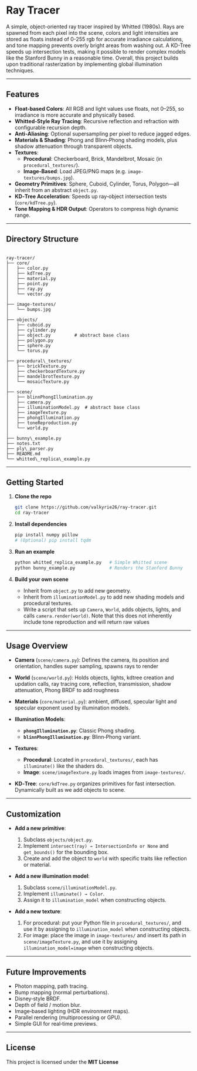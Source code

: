 
# Ray Tracer

A simple, object-oriented ray tracer inspired by Whitted (1980s). Rays are spawned from each pixel into the scene, colors and light intensities are stored as floats instead of 0-255 rgb for accurate irradiance calculations, and tone mapping prevents overly bright areas from washing out. A KD-Tree speeds up intersection tests, making it possible to render complex models like the Stanford Bunny in a reasonable time. Overall, this project builds upon traditional rasterization by implementing global illumination techniques.

---

## Features

- **Float‐based Colors**: All RGB and light values use floats, not 0–255, so irradiance is more accurate and physically based.  
- **Whitted‐Style Ray Tracing**: Recursive reflection and refraction with configurable recursion depth.  
- **Anti‐Aliasing**: Optional supersampling per pixel to reduce jagged edges.  
- **Materials & Shading**: Phong and Blinn‐Phong shading models, plus shadow attenuation through transparent objects.  
- **Textures**:  
  - **Procedural**: Checkerboard, Brick, Mandelbrot, Mosaic (in `procedural_textures/`).  
  - **Image‐Based**: Load JPEG/PNG maps (e.g. `image-textures/bumps.jpg`).  
- **Geometry Primitives**: Sphere, Cuboid, Cylinder, Torus, Polygon—all inherit from an abstract `object.py`.  
- **KD‐Tree Acceleration**: Speeds up ray‐object intersection tests (`core/kdTree.py`).  
- **Tone Mapping & HDR Output**: Operators to compress high dynamic range.  

---

## Directory Structure

```

ray-tracer/
├── core/
│   ├── color.py
│   ├── kdTree.py
│   ├── material.py
│   ├── point.py
│   ├── ray.py
│   └── vector.py
│
├── image-textures/
│   └── bumps.jpg
│
├── objects/
│   ├── cuboid.py
│   ├── cylinder.py
│   ├── object.py         # abstract base class
│   ├── polygon.py
│   ├── sphere.py
│   └── torus.py
│
├── procedural\_textures/
│   ├── brickTexture.py
│   ├── checkerboardTexture.py
│   ├── mandelbrotTexture.py
│   └── mosaicTexture.py
│
├── scene/
│   ├── blinnPhongIllumination.py
│   ├── camera.py
│   ├── illuminationModel.py  # abstract base class
│   ├── imageTexture.py
│   ├── phongIllumination.py
│   ├── toneReproduction.py
│   └── world.py
│
├── bunny\_example.py
├── notes.txt
├── ply\_parser.py
├── README.md
└── whitted\_replica\_example.py

````

---

## Getting Started

1. **Clone the repo**  
   ```bash
   git clone https://github.com/valkyrie26/ray-tracer.git
   cd ray-tracer
    ```

2. **Install dependencies**

   ```bash
   pip install numpy pillow
   # (Optional) pip install tqdm
   ```

3. **Run an example**

   ```bash
   python whitted_replica_example.py   # Simple Whitted scene
   python bunny_example.py             # Renders the Stanford Bunny
   ```

4. **Build your own scene**

   * Inherit from `object.py` to add new geometry.
   * Inherit from `illuminationModel.py` to add new shading models and procedural textures.
   * Write a script that sets up `Camera`, `World`, adds objects, lights, and calls `camera.render(world)`. Note that this does not inherently include tone reproduction and will return raw values

---

## Usage Overview

* **Camera** (`scene/camera.py`): Defines the camera, its position and orientation, handles super sampling, spawns rays to render
* **World** (`scene/world.py`): Holds objects, lights, kdtree creation and updation calls, ray tracing core, reflection, transmission, shadow attenuation, Phong BRDF to add roughness
* **Materials** (`core/material.py`): ambient, diffused, specular light and specular exponent used by illumination models.
* **Illumination Models**:

  * **`phongIllumination.py`**: Classic Phong shading.
  * **`blinnPhongIllumination.py`**: Blinn‐Phong variant.
* **Textures**:

  * **Procedural**: Located in `procedural_textures/`, each has `illuminate()` like the shaders do.
  * **Image**: `scene/imageTexture.py` loads images from `image-textures/`.
* **KD‐Tree**: `core/kdTree.py` organizes primitives for fast intersection. Dynamically built as we add objects to scene.

---

## Customization

* **Add a new primitive**:

  1. Subclass `objects/object.py`.
  2. Implement `intersect(ray) → IntersectionInfo or None` and `get_bounds()` for the bounding box.
  3. Create and add the object to `world` with specific traits like reflection or material.
* **Add a new illumination model**:

  1. Subclass `scene/illuminationModel.py`.
  2. Implement `illuminate() → Color`.
  3. Assign it to `illumination_model` when constructing objects.
* **Add a new texture**:

  1. For procedural: put your Python file in `procedural_textures/`, and use it by assigning to `illumination_model` when constructing objects.
  2. For image: place the image in `image-textures/` and insert its path in `scene/imageTexture.py`, and use it by assigning `illumination_model=image` when constructing objects.

---

## Future Improvements

* Photon mapping, path tracing.
* Bump mapping (normal perturbations).
* Disney‐style BRDF.
* Depth of field / motion blur.
* Image‐based lighting (HDR environment maps).
* Parallel rendering (multiprocessing or GPU).
* Simple GUI for real‐time previews.

---

## License

This project is licensed under the **MIT License**


